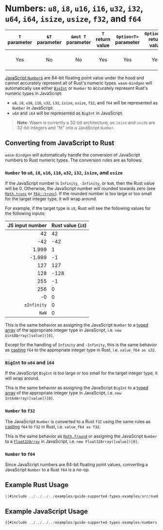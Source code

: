 # Numbers: `u8`, `i8`, `u16`, `i16`, `u32`, `i32`, `u64`, `i64`, `isize`, `usize`, `f32`, and `f64`

| `T` parameter | `&T` parameter | `&mut T` parameter | `T` return value | `Option<T>` parameter | `Option<T>` return value | JavaScript representation |
|:---:|:---:|:---:|:---:|:---:|:---:|:---:|
| Yes | No | No | Yes | Yes | Yes | A JavaScript number or bigint value |

[JavaScript `Number`s](https://developer.mozilla.org/en-US/docs/Web/JavaScript/Reference/Global_Objects/Number#number_encoding) are 64-bit floating point value under the hood and cannot accurately represent all of Rust's numeric types. `wasm-bindgen` will automatically use either [`BigInt`](https://developer.mozilla.org/en-US/docs/Web/JavaScript/Reference/Global_Objects/BigInt) or `Number` to accurately represent Rust's numeric types in JavaScript:

- `u8`, `i8`, `u16`, `i16`, `u32`, `i32`, `isize`, `usize`, `f32`, and `f64` will be represented as `Number` in JavaScript.
- `u64` and `i64` will be represented as `BigInt` in JavaScript.

> **Note**: Wasm is currently a 32-bit architecture, so `isize` and `usize` are 32-bit integers and "fit" into a JavaScript `Number`.

## Converting from JavaScript to Rust

`wasm-bindgen` will automatically handle the conversion of JavaScript numbers to Rust numeric types. The conversion rules are as follows:

### `Number` to `u8`, `i8`, `u16`, `i16`, `u32`, `i32`, `isize`, and `usize`

If the JavaScript number is `Infinity`, `-Infinity`, or `NaN`, then the Rust value will be 0. Otherwise, the JavaScript number will rounded towards zero (see [`Math.trunc`](https://developer.mozilla.org/en-US/docs/Web/JavaScript/Reference/Global_Objects/Math/trunc) or [`f64::trunc`](https://doc.rust-lang.org/std/primitive.f64.html#method.trunc)). If the rounded number is too large or too small for the target integer type, it will wrap around.

For example, if the target type is `i8`, Rust will see the following values for the following inputs:

| JS input number | Rust value (`i8`) |
| --------------: | :---------------- |
|              42 | 42                |
|             -42 | -42               |
|           1.999 | 1                 |
|          -1.999 | -1                |
|             127 | 127               |
|             128 | -128              |
|             255 | -1                |
|             256 | 0                 |
|              -0 | 0                 |
|     `±Infinity` | 0                 |
|           `NaN` | 0                 |

This is the same behavior as assigning the JavaScript `Number` to a [typed array](https://developer.mozilla.org/en-US/docs/Web/JavaScript/Reference/Global_Objects/TypedArray) of the appropriate integer type in JavaScript, i.e. `new Uint8Array([value])[0]`.

Except for the handling of `Infinity` and `-Infinity`, this is the same behavior as [casting](https://doc.rust-lang.org/reference/expressions/operator-expr.html#numeric-cast) `f64` to the appropriate integer type in Rust, i.e. `value_f64 as u32`.

### `BigInt` to `u64` and `i64`

If the JavaScript `BigInt` is too large or too small for the target integer type, it will wrap around.

This is the same behavior as assigning the JavaScript `BigInt` to a [typed array](https://developer.mozilla.org/en-US/docs/Web/JavaScript/Reference/Global_Objects/TypedArray) of the appropriate integer type in JavaScript, i.e. `new Int64Array([value])[0]`.

### `Number` to `f32`

The JavaScript `Number` is converted to a Rust `f32` using the same rules as [casting](https://doc.rust-lang.org/reference/expressions/operator-expr.html#numeric-cast) `f64` to `f32` in Rust, i.e. `value_f64 as f32`.

This is the same behavior as [`Math.fround`](https://developer.mozilla.org/en-US/docs/Web/JavaScript/Reference/Global_Objects/Math/fround) or assigning the JavaScript `Number` to a [`Float32Array`](https://developer.mozilla.org/en-US/docs/Web/JavaScript/Reference/Global_Objects/Float32Array) in JavaScript, i.e. `new Float32Array([value])[0]`.

### `Number` to `f64`

Since JavaScript numbers are 64-bit floating point values, converting a JavaScript `Number` to a Rust `f64` is a no-op.

## Example Rust Usage

```rust
{{#include ../../../../examples/guide-supported-types-examples/src/numbers.rs}}
```

## Example JavaScript Usage

```js
{{#include ../../../../examples/guide-supported-types-examples/numbers.js}}
```

